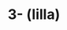 ---
ee_id: na
site: na
type: na
long_id: 2020-41
url: 2020-41-illa
title: 3- (lilla)
year: '2020'
medium: IQDemy Premium UV ink on IKEA MELLTORP table tops
commission:
add_credit:
dims:
pitch:
ps:
live_url:
related:
youtube:
imgs: purple-adidas-2020-041-web-ih--ljMd.jpg
subheading:
year2:
download:
add_credits:
related_code:
layout: things-i-made
---